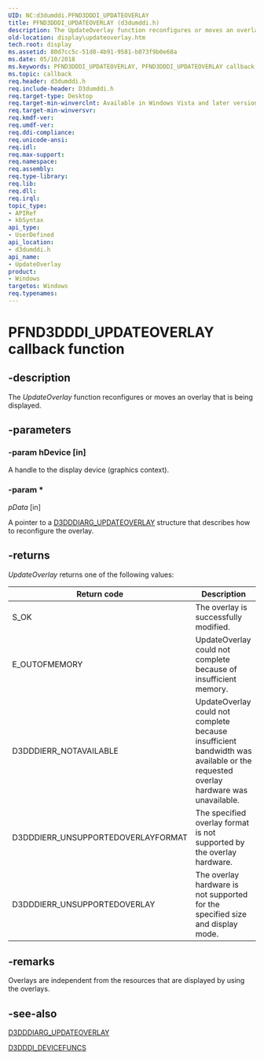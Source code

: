 ```yaml
---
UID: NC:d3dumddi.PFND3DDDI_UPDATEOVERLAY
title: PFND3DDDI_UPDATEOVERLAY (d3dumddi.h)
description: The UpdateOverlay function reconfigures or moves an overlay that is being displayed.
old-location: display\updateoverlay.htm
tech.root: display
ms.assetid: 80d7cc5c-51d8-4b91-9581-b073f9b0e68a
ms.date: 05/10/2018
ms.keywords: PFND3DDDI_UPDATEOVERLAY, PFND3DDDI_UPDATEOVERLAY callback, UpdateOverlay, UpdateOverlay callback function [Display Devices], UserModeDisplayDriver_Functions_58c588ce-de18-4aa0-bb22-0c33d053e22f.xml, d3dumddi/UpdateOverlay, display.updateoverlay
ms.topic: callback
req.header: d3dumddi.h
req.include-header: D3dumddi.h
req.target-type: Desktop
req.target-min-winverclnt: Available in Windows Vista and later versions of the Windows operating systems.
req.target-min-winversvr: 
req.kmdf-ver: 
req.umdf-ver: 
req.ddi-compliance: 
req.unicode-ansi: 
req.idl: 
req.max-support: 
req.namespace: 
req.assembly: 
req.type-library: 
req.lib: 
req.dll: 
req.irql: 
topic_type:
- APIRef
- kbSyntax
api_type:
- UserDefined
api_location:
- d3dumddi.h
api_name:
- UpdateOverlay
product:
- Windows
targetos: Windows
req.typenames: 
---
```


# PFND3DDDI_UPDATEOVERLAY callback function


## -description


The <i>UpdateOverlay</i> function reconfigures or moves an overlay that is being displayed.


## -parameters




### -param hDevice [in]

A handle to the display device (graphics context).


### -param *








*pData* [in]

A pointer to a <a href="https://msdn.microsoft.com/library/windows/hardware/ff543400">D3DDDIARG_UPDATEOVERLAY</a> structure that describes how to reconfigure the overlay.


## -returns



<i>UpdateOverlay</i> returns one of the following values:

|Return code|Description|
|--- |--- |
|S_OK|The overlay is successfully modified.|
|E_OUTOFMEMORY|UpdateOverlay could not complete because of insufficient memory.|
|D3DDDIERR_NOTAVAILABLE|UpdateOverlay could not complete because insufficient bandwidth was available or the requested overlay hardware was unavailable.|
|D3DDDIERR_UNSUPPORTEDOVERLAYFORMAT|The specified overlay format is not supported by the overlay hardware.|
|D3DDDIERR_UNSUPPORTEDOVERLAY|The overlay hardware is not supported for the specified size and display mode.|

## -remarks



Overlays are independent from the resources that are displayed by using the overlays.




## -see-also




<a href="https://msdn.microsoft.com/library/windows/hardware/ff543400">D3DDDIARG_UPDATEOVERLAY</a>



<a href="https://msdn.microsoft.com/library/windows/hardware/ff544519">D3DDDI_DEVICEFUNCS</a>
 

 

